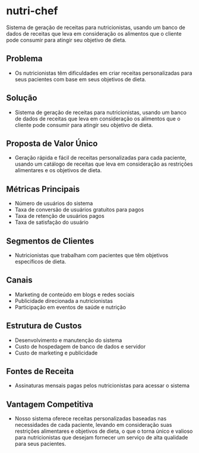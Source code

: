 # nutri-chef
Sistema de geração de receitas para nutricionistas, usando um banco de dados de receitas que leva em consideração os alimentos que o cliente pode consumir para atingir seu objetivo de dieta.

## Problema

- Os nutricionistas têm dificuldades em criar receitas personalizadas para seus pacientes com base em seus objetivos de dieta.

## Solução

- Sistema de geração de receitas para nutricionistas, usando um banco de dados de receitas que leva em consideração os alimentos que o cliente pode consumir para atingir seu objetivo de dieta.

## Proposta de Valor Único

- Geração rápida e fácil de receitas personalizadas para cada paciente, usando um catálogo de receitas que leva em consideração as restrições alimentares e os objetivos de dieta.

## Métricas Principais

- Número de usuários do sistema
- Taxa de conversão de usuários gratuitos para pagos
- Taxa de retenção de usuários pagos
- Taxa de satisfação do usuário

## Segmentos de Clientes

- Nutricionistas que trabalham com pacientes que têm objetivos específicos de dieta.

## Canais

- Marketing de conteúdo em blogs e redes sociais
- Publicidade direcionada a nutricionistas
- Participação em eventos de saúde e nutrição

## Estrutura de Custos

- Desenvolvimento e manutenção do sistema
- Custo de hospedagem de banco de dados e servidor
- Custo de marketing e publicidade

## Fontes de Receita

- Assinaturas mensais pagas pelos nutricionistas para acessar o sistema

## Vantagem Competitiva

- Nosso sistema oferece receitas personalizadas baseadas nas necessidades de cada paciente, levando em consideração suas restrições alimentares e objetivos de dieta, o que o torna único e valioso para nutricionistas que desejam fornecer um serviço de alta qualidade para seus pacientes.
